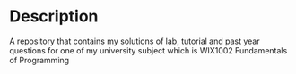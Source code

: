 # Description
A repository that contains my solutions of lab, tutorial and past year questions for one of my university subject which is WIX1002 Fundamentals of Programming
